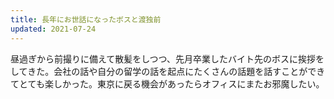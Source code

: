```yaml
---
title: 長年にお世話になったボスと渡独前
updated: 2021-07-24
---
```


昼過ぎから前撮りに備えて散髪をしつつ、先月卒業したバイト先のボスに挨拶をしてきた。会社の話や自分の留学の話を起点にたくさんの話題を話すことができてとても楽しかった。東京に戻る機会があったらオフィスにまたお邪魔したい。
